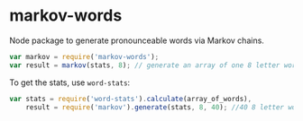 # markov-words
Node package to generate pronounceable words via Markov chains.
```js
var markov = require('markov-words');
var result = markov(stats, 8); // generate an array of one 8 letter word
```
To get the stats, use `word-stats`:
```js
var stats = require('word-stats').calculate(array_of_words),
    result = require('markov').generate(stats, 8, 40); //40 8 letter words
```
